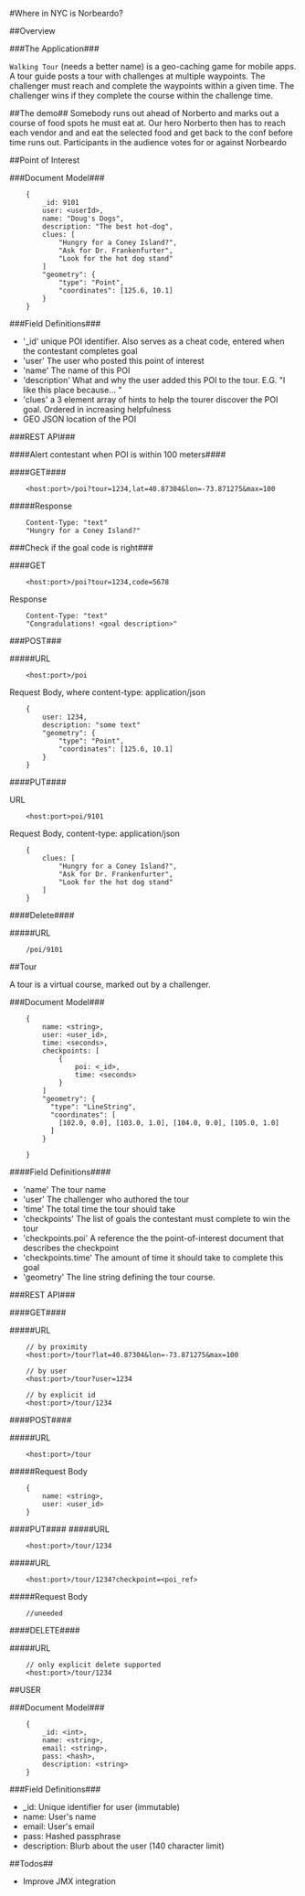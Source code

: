 #Where in NYC is Norbeardo?


##Overview

###The Application###

`Walking Tour` (needs a better name) is a geo-caching game for mobile apps. A tour guide posts a tour with challenges at multiple waypoints.  The challenger must reach and complete the waypoints within a given time. The challenger wins if they complete the course within the challenge time.

##The demo##
Somebody runs out ahead of Norberto and marks out a course of food spots he must eat at. Our hero Norberto then has to reach each vendor and and eat the selected food and get back to the conf before time runs out. Participants in the audience votes for or against Norbeardo

##Point of Interest

###Document Model###

```
    {
        _id: 9101
        user: <userId>,
        name: "Doug's Dogs",
        description: "The best hot-dog",
        clues: [
            "Hungry for a Coney Island?",
            "Ask for Dr. Frankenfurter",
            "Look for the hot dog stand"
        ]
        "geometry": {
            "type": "Point",
            "coordinates": [125.6, 10.1]
        }
    }
```

###Field Definitions###
- '_id' unique POI identifier. Also serves as a cheat code, entered when the contestant completes goal
- 'user' The user who posted this point of interest
- 'name' The name of this POI
- 'description' What and why the user added this POI to the tour. E.G. "I like this place because... "
- 'clues' a 3 element array of hints to help the tourer discover the POI goal. Ordered in increasing helpfulness
- GEO JSON location of the POI


###REST API###

####Alert contestant when POI is within 100 meters####

####GET####

```
    <host:port>/poi?tour=1234,lat=40.87304&lon=-73.871275&max=100
```

#####Response

```
    Content-Type: "text"
    "Hungry for a Coney Island?"
```

###Check if the goal code is right###

####GET

```
    <host:port>/poi?tour=1234,code=5678
```

Response
```
    Content-Type: "text"
    "Congradulations! <goal description>"
```

###POST###

#####URL

```
    <host:port>/poi
```

Request Body, where content-type: application/json

```
    {
        user: 1234,
        description: "some text"
        "geometry": {
            "type": "Point",
            "coordinates": [125.6, 10.1]
        }
    }
```

####PUT####

URL
```
    <host:port>poi/9101
```
Request Body, content-type: application/json

```
    {
        clues: [
            "Hungry for a Coney Island?",
            "Ask for Dr. Frankenfurter",
            "Look for the hot dog stand"
        ] 
    }
```

####Delete####

#####URL

```
    /poi/9101
```

##Tour


A tour is a virtual course, marked out by a challenger. 


###Document Model###
```
    {
        name: <string>,
        user: <user_id>,
        time: <seconds>,
        checkpoints: [
            { 
                poi: <_id>,
                time: <seconds> 
            }   
        ]
        "geometry": {
          "type": "LineString",
          "coordinates": [
            [102.0, 0.0], [103.0, 1.0], [104.0, 0.0], [105.0, 1.0]
          ]
        }
        
    }
```

####Field Definitions####
- 'name' The tour name
- 'user' The challenger who authored the tour
- 'time' The total time the tour should take
- 'checkpoints' The list of goals the contestant must complete to win the tour
- 'checkpoints.poi' A reference the the point-of-interest document that describes the checkpoint
- 'checkpoints.time' The amount of time it should take to complete this goal
- 'geometry' The line string defining the tour course.

###REST API###

####GET####

#####URL 
```
    // by proximity 
    <host:port>/tour?lat=40.87304&lon=-73.871275&max=100

    // by user
    <host:port>/tour?user=1234

    // by explicit id
    <host:port>/tour/1234
```

####POST####

#####URL
```
    <host:port>/tour
```

#####Request Body
```
    {
        name: <string>,
        user: <user_id>
    }  
```

####PUT####
#####URL
```
    <host:port>/tour/1234
```

#####URL
```
    <host:port>/tour/1234?checkpoint=<poi_ref>
```  
#####Request Body
```
    //uneeded 
```

####DELETE####

#####URL
```
    // only explicit delete supported
    <host:port>/tour/1234
```

##USER

###Document Model###
```
    {
        _id: <int>,
        name: <string>,
        email: <string>,
        pass: <hash>,
        description: <string>
    }
```

###Field Definitions###
- _id: Unique identifier for user (immutable)
- name: User's name 
- email: User's email
- pass: Hashed passphrase
- description: Blurb about the user (140 character limit)

##Todos##
- Improve JMX integration
